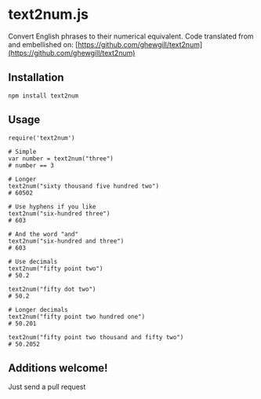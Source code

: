 # text2num.js

Convert English phrases to their numerical equivalent. Code translated from and embellished on: [https://github.com/ghewgill/text2num](https://github.com/ghewgill/text2num)

## Installation

```
npm install text2num
```

## Usage

```
require('text2num')

# Simple
var number = text2num("three")
# number == 3

# Longer
text2num("sixty thousand five hundred two")
# 60502

# Use hyphens if you like
text2num("six-hundred three")
# 603

# And the word "and"
text2num("six-hundred and three")
# 603

# Use decimals
text2num("fifty point two")
# 50.2

text2num("fifty dot two")
# 50.2

# Longer decimals
text2num("fifty point two hundred one")
# 50.201

text2num("fifty point two thousand and fifty two")
# 50.2052
```

## Additions welcome!

Just send a pull request